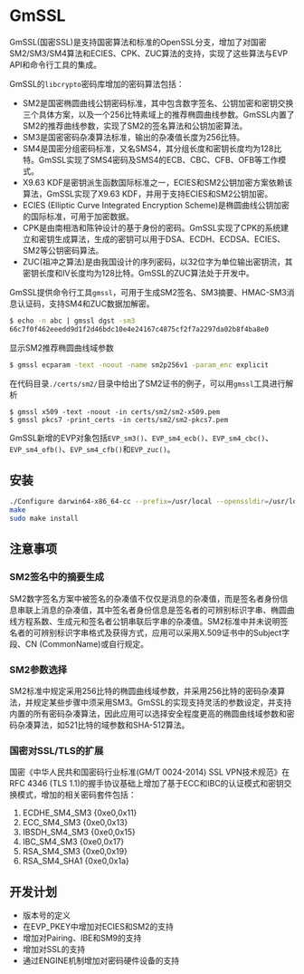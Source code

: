 # GmSSL

GmSSL(国密SSL)是支持国密算法和标准的OpenSSL分支，增加了对国密SM2/SM3/SM4算法和ECIES、CPK、ZUC算法的支持，实现了这些算法与EVP API和命令行工具的集成。

GmSSL的`libcrypto`密码库增加的密码算法包括：

- SM2是国密椭圆曲线公钥密码标准，其中包含数字签名、公钥加密和密钥交换三个具体方案，以及一个256比特素域上的推荐椭圆曲线参数。GmSSL内置了SM2的推荐曲线参数，实现了SM2的签名算法和公钥加密算法。
- SM3是国密密码杂凑算法标准，输出的杂凑值长度为256比特。
- SM4是国密分组密码标准，又名SMS4，其分组长度和密钥长度均为128比特。GmSSL实现了SMS4密码及SMS4的ECB、CBC、CFB、OFB等工作模式。
- X9.63 KDF是密钥派生函数国际标准之一，ECIES和SM2公钥加密方案依赖该算法，GmSSL实现了X9.63 KDF，并用于支持ECIES和SM2公钥加密。
- ECIES (Elliptic Curve Integrated Encryption Scheme)是椭圆曲线公钥加密的国际标准，可用于加密数据。
- CPK是由南相浩和陈钟设计的基于身份的密码。GmSSL实现了CPK的系统建立和密钥生成算法，生成的密钥可以用于DSA、ECDH、ECDSA、ECIES、SM2等公钥密码算法。
- ZUC(祖冲之算法)是由我国设计的序列密码，以32位字为单位输出密钥流，其密钥长度和IV长度均为128比特。GmSSL的ZUC算法处于开发中。

GmSSL提供命令行工具`gmssl`，可用于生成SM2签名、SM3摘要、HMAC-SM3消息认证码，支持SM4和ZUC数据加解密。

``` bash
$ echo -n abc | gmssl dgst -sm3
66c7f0f462eeedd9d1f2d46bdc10e4e24167c4875cf2f7a2297da02b8f4ba8e0
```

显示SM2推荐椭圆曲线域参数

``` bash
$ gmssl ecparam -text -noout -name sm2p256v1 -param_enc explicit
```

在代码目录`./certs/sm2/`目录中给出了SM2证书的例子，可以用`gmssl`工具进行解析
```
$ gmssl x509 -text -noout -in certs/sm2/sm2-x509.pem
$ gmssl pkcs7 -print_certs -in certs/sm2/sm2-pkcs7.pem
```



GmSSL新增的EVP对象包括`EVP_sm3()`、`EVP_sm4_ecb()`、`EVP_sm4_cbc()`、`EVP_sm4_ofb()`、`EVP_sm4_cfb()`和`EVP_zuc()`。









## 安装

``` bash
./Configure darwin64-x86_64-cc --prefix=/usr/local --openssldir=/usr/local/openssl
make
sudo make install
```



## 注意事项

### SM2签名中的摘要生成

SM2数字签名方案中被签名的杂凑值不仅仅是消息的杂凑值，而是签名者身份信息串联上消息的杂凑值，其中签名者身份信息是签名者的可辨别标识字串、椭圆曲线方程系数、生成元和签名者公钥串联后字串的杂凑值。SM2标准中并未说明签名者的可辨别标识字串格式及获得方式，应用可以采用X.509证书中的Subject字段、CN (CommonName)或自行规定。

### SM2参数选择

SM2标准中规定采用256比特的椭圆曲线域参数，并采用256比特的密码杂凑算法，并规定某些步骤中须采用SM3。GmSSL的实现支持灵活的参数设定，并支持内置的所有密码杂凑算法，因此应用可以选择安全程度更高的椭圆曲线域参数和密码杂凑算法，如521比特的域参数和SHA-512算法。

### 国密对SSL/TLS的扩展

国密《中华人民共和国密码行业标准(GM/T 0024-2014) SSL VPN技术规范》在RFC 4346 (TLS 1.1)的握手协议基础上增加了基于ECC和IBC的认证模式和密钥交换模式，增加的相关密码套件包括：

1. ECDHE_SM4_SM3  {0xe0,0x11}
2. ECC_SM4_SM3 {0xe0,0x13}
3. IBSDH_SM4_SM3 {0xe0,0x15}
4. IBC_SM4_SM3 {0xe0,0x17}
5. RSA_SM4_SM3 {0xe0,0x19}
6. RSA_SM4_SHA1 {0xe0,0x1a}

## 开发计划

- 版本号的定义
- 在EVP_PKEY中增加对ECIES和SM2的支持
- 增加对Pairing、IBE和SM9的支持
- 增加对SSL的支持
- 通过ENGINE机制增加对密码硬件设备的支持
